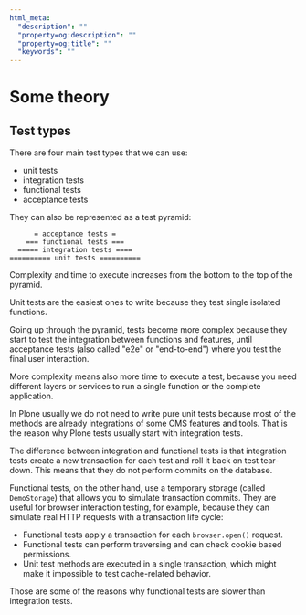 ```yaml
---
html_meta:
  "description": ""
  "property=og:description": ""
  "property=og:title": ""
  "keywords": ""
---
```


# Some theory

## Test types

There are four main test types that we can use:

- unit tests
- integration tests
- functional tests
- acceptance tests

They can also be represented as a test pyramid:

```none
      = acceptance tests =
    === functional tests ===
  ===== integration tests ====
========== unit tests ==========
```

Complexity and time to execute increases from the bottom to the top of the pyramid.

Unit tests are the easiest ones to write because they test single isolated functions.

Going up through the pyramid, tests become more complex because they start to test the integration between functions and features, until acceptance tests (also called "e2e" or "end-to-end") where you test the final user interaction.

More complexity means also more time to execute a test, because you need different layers or services to run a single function or the complete application.

In Plone usually we do not need to write pure unit tests because most of the methods are already integrations of some CMS features and tools.
That is the reason why Plone tests usually start with integration tests.

The difference between integration and functional tests is that integration tests create a new transaction for each test and roll it back on test tear-down.
This means that they do not perform commits on the database.

Functional tests, on the other hand, use a temporary storage (called `DemoStorage`) that allows you to simulate transaction commits.
They are useful for browser interaction testing, for example, because they can simulate real HTTP requests with a transaction life cycle:

- Functional tests apply a transaction for each `browser.open()` request.
- Functional tests can perform traversing and can check cookie based permissions.
- Unit test methods are executed in a single transaction, which might make it impossible to test cache-related behavior.

Those are some of the reasons why functional tests are slower than integration tests.
